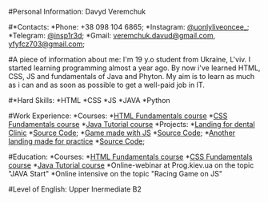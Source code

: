 #Personal Information:
Davyd Veremchuk

#*Contacts:
  *Phone: +38 098 104 6865;
  *Instagram: [@uonlyliveoncee_](https://www.instagram.com/uonlyliveoncee_/?igshid=1689nizc9r53v);
  *Telegram: [@insp1r3d](https://t.me/insp1r3d);
  *Gmail: veremchuk.davud@gmail.com, yfyfcz703@gmail.com;

#A piece of information about me:
I'm 19 y.o student from Ukraine, L'viv. I started learning programming almost a year ago. 
By now i've learned HTML, CSS, JS and fundamentals of Java and Phyton.
My aim is to learn as much as i can and as soon as possible to get a well-paid job in IT.

#*Hard Skills:
  *HTML
  *CSS
  *JS
  *JAVA
  *Python
  
#Work Experience:
*Courses:
  *[HTML Fundamentals course](https://www.sololearn.com/Certificate/1014-11030539/pdf/)
  *[CSS Fundamentals course](https://www.sololearn.com/Certificate/1023-11030539/pdf/)
  *[Java Tutorial course](https://www.sololearn.com/Certificate/1068-11030539/pdf/)
*Projects:
  *[Landing for dental Clinic](1nspir3d.github.io/Denta-Clinic-Landing)
    *[Source Code](github.com/1nspir3d/Dental-Clinic-Landing);
  *[Game made with JS](1nspir3d.github.io/JS-Game)
    *[Source Code](github.com/1nspir3d/JS-Game);
  *[Another landing made for practice](1nspir3d.github.io/Example-Landing)
    *[Source Code](github.com/1nspir3d/Example-Landing);


#Education:
*Courses:
  *[HTML Fundamentals course](https://www.sololearn.com/Certificate/1014-11030539/pdf/)
  *[CSS Fundamentals course](https://www.sololearn.com/Certificate/1023-11030539/pdf/)
  *[Java Tutorial course](https://www.sololearn.com/Certificate/1068-11030539/pdf/)
*Online-webinar at Prog.kiev.ua on the topic "JAVA Start"
*Online intensive on the topic "Racing Game on JS"

#Level of English:
Upper Inermediate B2



